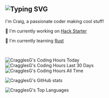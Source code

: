 ## ![Typing SVG](https://readme-typing-svg.demolab.com?font=Fira+Code&weight=600&duration=3500&pause=1000&random=true&width=500&separator=%3F&lines=printf(%22Hi+there!+%F0%9F%91%8B%22);%3Fstd%3A%3Acout+%3C%3C+%22Hi+there!+%F0%9F%91%8B%22;%3Fdisp('Hi+there!+%F0%9F%91%8B');%3FSystem.Console.WriteLine(%22Hi+there!+%F0%9F%91%8B%22);%3Fconsole.log('Hi+there!+%F0%9F%91%8B');%3Fmain+%3D+putStrLn+%22Hi+there!+%F0%9F%91%8B%22%3Fwriteln+('Hi+there!+%F0%9F%91%8B');%3Fprint(%22Hi+there!+%F0%9F%91%8B%22)%3Fputs+'Hi+there!+%F0%9F%91%8B'%3Fcat('Hi+there!+%F0%9F%91%8B')%3Fprintln('Hi+there!+%F0%9F%91%8B');%3Fecho+%22Hi+there!+%F0%9F%91%8B%22;%3FSystem.out.println(%22Hi+there!+%F0%9F%91%8B%22);%3Fconsole.log+'Hi+there!+%F0%9F%91%8B'%3F%3Ch1%3EHi+there!+%F0%9F%91%8B%3C%2Fh1%3E)

I'm Craig, a passionate coder making cool stuff!

🔭 I'm currently working on [Hack Starter](https://github.com/CragglesG/hack-starter)

🌱 I'm currently learning [Rust](https://rust-lang.org)


<br>

![CragglesG's Coding Hours Today](https://waka.hackclub.com/api/badge/U07FBU5MM8U/interval:today?label=today)
![CragglesG's Coding Hours Last 30 Days](https://waka.hackclub.com/api/badge/U07FBU5MM8U/U07FBU5MM8U/interval:30_days?label=last%2030d)
![CragglesG's Coding Hours All Time](https://img.shields.io/endpoint?url=https://waka.hackclub.com/api/compat/shields/v1/U07FBU5MM8U/interval:all_time&label=All%20time&color=blue)

![CragglesG's GitHub stats](https://github-readme-stats.vercel.app/api?username=CragglesG&show_icons=true&theme=transparent)

![CragglesG's Top Languages](https://github-readme-stats.vercel.app/api/top-langs/?username=CragglesG&theme=transparent)

<!--
**CragglesG/CragglesG** is a ✨ _special_ ✨ repository because its `README.md` (this file) appears on your GitHub profile.

Here are some ideas to get you started:

- 🔭 I’m currently working on ...
- 🌱 I’m currently learning ...
- 👯 I’m looking to collaborate on ...
- 🤔 I’m looking for help with ...
- 💬 Ask me about ...
- 📫 How to reach me: ...
- 😄 Pronouns: ...
- ⚡ Fun fact: ...
-->
